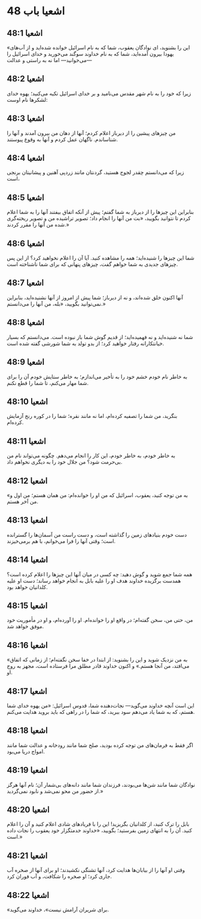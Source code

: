 # اشعیا باب 48

## اشعیا 48:1
«این را بشنوید، ای نوادگان یعقوب، شما که به نام اسرائیل خوانده شده‌اید و از آب‌های یهودا بیرون آمده‌اید، شما که به نام خداوند سوگند می‌خورید و خدای اسرائیل را می‌خوانید— اما نه به راستی و عدالت—

## اشعیا 48:2
زیرا که خود را به نام شهر مقدس می‌نامید و بر خدای اسرائیل تکیه می‌کنید؛ یهوه خدای لشکرها نام اوست:

## اشعیا 48:3
من چیزهای پیشین را از دیرباز اعلام کردم؛ آنها از دهان من بیرون آمدند و آنها را شناساندم. ناگهان عمل کردم و آنها به وقوع پیوستند.

## اشعیا 48:4
زیرا که می‌دانستم چقدر لجوج هستید، گردنتان مانند زردپی آهنین و پیشانیتان برنجی است،

## اشعیا 48:5
بنابراین این چیزها را از دیرباز به شما گفتم؛ پیش از آنکه اتفاق بیفتند آنها را به شما اعلام کردم تا نتوانید بگویید، «بت من آنها را انجام داد؛ تصویر تراشیده من و تصویر ریخته‌گری شده من آنها را مقرر کردند.»

## اشعیا 48:6
شما این چیزها را شنیده‌اید؛ همه را مشاهده کنید. آیا آن را اعلام نخواهید کرد؟ از این پس چیزهای جدیدی به شما خواهم گفت، چیزهای پنهانی که برای شما ناشناخته است.

## اشعیا 48:7
آنها اکنون خلق شده‌اند، و نه از دیرباز؛ شما پیش از امروز از آنها نشنیده‌اید، بنابراین نمی‌توانید بگویید، «بله، من آنها را می‌دانستم.»

## اشعیا 48:8
شما نه شنیده‌اید و نه فهمیده‌اید؛ از قدیم گوش شما باز نبوده است. می‌دانستم که بسیار خیانتکارانه رفتار خواهید کرد؛ از بدو تولد به شما شورشی گفته شده است.

## اشعیا 48:9
به خاطر نام خودم خشم خود را به تأخیر می‌اندازم؛ به خاطر ستایش خودم آن را برای شما مهار می‌کنم، تا شما را قطع نکنم.

## اشعیا 48:10
بنگرید، من شما را تصفیه کرده‌ام، اما نه مانند نقره؛ شما را در کوره رنج آزمایش کرده‌ام.

## اشعیا 48:11
به خاطر خودم، به خاطر خودم، این کار را انجام می‌دهم. چگونه می‌تواند نام من بی‌حرمت شود؟ من جلال خود را به دیگری نخواهم داد.

## اشعیا 48:12
«به من توجه کنید، یعقوب، اسرائیل که من او را خوانده‌ام: من همان هستم؛ من اول و من آخر هستم.

## اشعیا 48:13
دست خودم بنیادهای زمین را گذاشته است، و دست راست من آسمان‌ها را گسترانده است؛ وقتی آنها را فرا می‌خوانم، با هم برمی‌خیزند.

## اشعیا 48:14
همه شما جمع شوید و گوش دهید: چه کسی در میان آنها این چیزها را اعلام کرده است؟ همدست برگزیده خداوند هدف او را علیه بابل به انجام خواهد رساند؛ دست او علیه کلدانیان خواهد بود.

## اشعیا 48:15
من، حتی من، سخن گفته‌ام؛ در واقع او را خوانده‌ام. او را آورده‌ام، و او در مأموریت خود موفق خواهد شد.

## اشعیا 48:16
«به من نزدیک شوید و این را بشنوید: از ابتدا در خفا سخن نگفته‌ام؛ از زمانی که اتفاق می‌افتد، من آنجا هستم.» و اکنون خداوند قادر مطلق مرا فرستاده است، مجهز به روح او.

## اشعیا 48:17
این است آنچه خداوند می‌گوید— نجات‌دهنده شما، قدوس اسرائیل: «من یهوه خدای شما هستم، که به شما یاد می‌دهم سود ببرید، که شما را در راهی که باید بروید هدایت می‌کنم.

## اشعیا 48:18
اگر فقط به فرمان‌های من توجه کرده بودید، صلح شما مانند رودخانه و عدالت شما مانند امواج دریا می‌بود.

## اشعیا 48:19
نوادگان شما مانند شن‌ها می‌بودند، فرزندان شما مانند دانه‌های بی‌شمار آن؛ نام آنها هرگز از حضور من محو نمی‌شد و نابود نمی‌گردید.»

## اشعیا 48:20
بابل را ترک کنید، از کلدانیان بگریزید! این را با فریادهای شادی اعلام کنید و آن را اعلام کنید. آن را به انتهای زمین بفرستید؛ بگویید، «خداوند خدمتگزار خود یعقوب را نجات داده است.»

## اشعیا 48:21
وقتی او آنها را از بیابان‌ها هدایت کرد، آنها تشنگی نکشیدند؛ او برای آنها از صخره آب جاری کرد؛ او صخره را شکافت، و آب فوران کرد.

## اشعیا 48:22
«برای شریران آرامش نیست»، خداوند می‌گوید.
